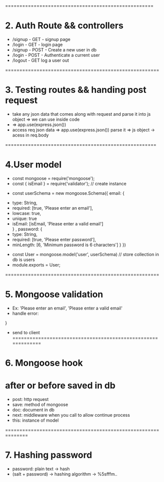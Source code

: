 ====================================================
# 2. Auth Route && controllers
+ /signup - GET - signup page
+ /login - GET - login page
+ /signup - POST - Create a new user in db
+ /login - POST - Authenticate a current user
+ /logout - GET log a user out

======================================================
# 3. Testing routes && handing post request
- take any json data that comes along with request and parse it into js object => we can use inside code
- => app.use(express.json())
- access req json data => app.use(express.json()) parse it => js object -> acess in req.body 

=====================================================
# 4.User model
- const mongoose = require('mongoose');
- const { isEmail } = require('validator'); 
//  create instance 
* const userSchema = new mongoose.Schema({ email: {
- type: String,
- required: [true, 'Please enter an email'],
- lowcase: true,
- unique: true
- isEmail: [isEmail, 'Please enter a valid email']    
} , password: {
- type: String,
- required: [true, 'Please enter password'],
- minLength: [6, 'Minimum password is 6 characters']
} })

* const User = mongoose.model('user', userSchema) // store collection in db is users
* module.exports = User;

======================================================
# 5. Mongoose validation 
- Ex: 'Please enter an email',  'Please enter a valid email'
- handle error: 
<!-- * const handleError = (err) => {
    console.log(err.message, err.code);
    const errors = { email: '', password: '' };

    // duplicate error code (validate unique: true in User Schema)
    if (err.code === 11000 ) {
      errors.email = 'That email is already registered';
      return errors;
    } 
    // validation errors
    if(err.message.includes('user validation failed')) {
        console.log('obj', Object.values(err.errors));
        Object.values(err.errors).forEach(({ properties }) => {
          console.log(properties);
          errors[properties.path] = properties.message;
        })
    }
    return errors;  --> 
} 
- send to client 
=============================================================
# 6. Mongoose hook  
# after or before saved in db
<!-- // fire a function afer saved to db
userSchema.post('save', (doc, next) => {
    console.log('New user was saved and created: ', doc );
    next();
})

// fire a function before saved to db 
userSchema.pre('save', function(next) {
    // this is pointing to instance of User save to db (in authController.js: const user = await User.create({ email, password }))
    console.log('User about to be created and saved', this);
    next();
}) -->
- post: http request
- save: method of mongoose 
- doc: document in db
- next: middleware when you call to allow continue process
- this: instance of model 

==============================================================
# 7. Hashing password    
- password: plain text -> hash
- (salt + password) -> hashing algorithm -> %5sfffm..